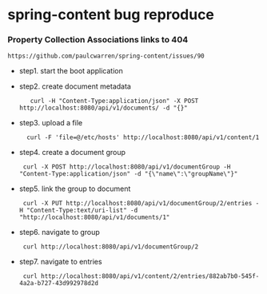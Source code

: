# spring-content bug reproduce


### Property Collection Associations links to 404 

    https://github.com/paulcwarren/spring-content/issues/90
    
    
- step1. start the boot application
- step2. create document metadata
        
         curl -H "Content-Type:application/json" -X POST http://localhost:8080/api/v1/documents/ -d "{}"
         
- step3. upload a file

        curl -F 'file=@/etc/hosts' http://localhost:8080/api/v1/content/1
           
- step4. create a document group 

       curl -X POST http://localhost:8080/api/v1/documentGroup -H "Content-Type:application/json" -d "{\"name\":\"groupName\"}"

- step5. link the group to document
        
       curl -X PUT http://localhost:8080/api/v1/documentGroup/2/entries -H "Content-Type:text/uri-list" -d "http://localhost:8080/api/v1/documents/1"
 
 - step6. navigate to group
 
        curl http://localhost:8080/api/v1/documentGroup/2
 
 - step7. navigate to entries 
    
        curl http://localhost:8080/api/v1/content/2/entries/882ab7b0-545f-4a2a-b727-43d992978d2d



